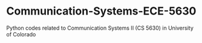 # Communication-Systems-ECE-5630
Python codes related to Communication Systems II (CS 5630) in University of Colorado
